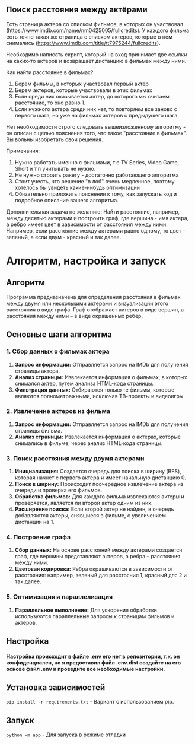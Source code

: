 ## Поиск расстояния между актёрами


Есть страница актера со списком фильмов, в которых он участвовал (https://www.imdb.com/name/nm0425005/fullcredits). У каждого фильма есть точно такая же страница с списком актеров, которые в нем снимались (https://www.imdb.com/title/tt7975244/fullcredits). 

Необходимо написать скрипт, который на вход принимает две ссылки на каких-то актеров и возвращает дистанцию в фильмах между ними.


Как найти расстояние в фильмах? 
  1) Берем фильмы, в которых участвовал первый актер
  2) Берем актеров, которые участвовали в этих фильмах
  3) Если среди них оказывается актер, до которого мы считаем расстояние, то оно равно 1.
  4) Если нужного актера среди них нет, то повторяем все заново с первого шага, но уже на фильмах актеров с предыдущего шага.

Нет необходимости строго следовать вышеизложенному алгоритму - он описан с целью пояснения того, что такое "расстояние в фильмах". Вы вольны изобретать свои решения.


Примечания:
  1) Нужно работать именно с фильмами, т.е TV Series, Video Game, Short и т.п учитывать не нужно.
  2) Не нужно строить ракету - достаточно работающего алгоритма
  3) Стоит учесть, что решение "в лоб" очень медленное, поэтому хотелось бы увидеть какие-нибудь оптимизации
  4) Обязательно приложить пояснения к тому, как запускать код и подробное описание вашего алгоритма.

Дополнительная задача по желанию:
  Найти расстояние, например, между десятью актерами и построить граф, где вершина - имя актера, а ребро имеет цвет в зависимости от   расстояния между ними. Например, если расстояние между актерами равно одному, то цвет - зеленый, а если двум - красный и так далее.



# Алгоритм, настройка и запуск


## Алгоритм

Программа предназначена для определения расстояния в фильмах между двумя или несколькими актерами и визуализации этого расстояния в виде графа. Граф отображает актеров в виде вершин, а расстояния между ними – в виде окрашенных ребер.

## Основные шаги алгоритма

### 1. Сбор данных о фильмах актера

1. **Запрос информации:** Отправляется запрос на IMDb для получения страницы актера.
2. **Анализ страницы:** Извлекается информация о фильмах, в которых снимался актер, путем анализа HTML-кода страницы.
3. **Фильтрация данных:** Отбираются только те фильмы, которые являются полнометражными, исключая ТВ-проекты и видеоигры.

### 2. Извлечение актеров из фильма

1. **Запрос информации:** Отправляется запрос на IMDb для получения страницы фильма.
2. **Анализ страницы:** Извлекается информация о актерах, которые снимались в фильме, через анализ HTML-кода страницы.

### 3. Поиск расстояния между двумя актерами

1. **Инициализация:** Создается очередь для поиска в ширину (BFS), которая начнет с первого актера и имеет начальную дистанцию 0.
2. **Поиск в ширину:** Происходит поочередное извлечение актера из очереди и проверка его фильмов.
3. **Обработка фильмов:** Для каждого фильма извлекаются актеры и проверяется, является ли второй актер одним из них.
4. **Расширение поиска:** Если второй актер не найден, в очередь добавляются актеры, снявшиеся в фильме, с увеличением дистанции на 1.

### 4. Построение графа

1. **Сбор данных:** На основе расстояний между актерами создается граф, где вершины представляют актеров, а ребра – расстояния между ними.
2. **Цветовая кодировка:** Ребра окрашиваются в зависимости от расстояния: например, зеленый для расстояния 1, красный для 2 и так далее.

### 5. Оптимизация и параллелизация

1. **Параллельное выполнение:** Для ускорения обработки используются параллельные запросы к страницам фильмов и актеров.


## Настройка

#### Настройка происходит в файле .env его нет в репозитории, т.к. он конфиденциален, но я предоставил файл .env.dist создайте на его основе файл .env и проведите все необходимые настройки.

## Установка зависимостей

`pip install -r requirements.txt` - Вариант с использованием pip.



## Запуск
```python -m app``` - Для запуска в режиме отладки

